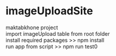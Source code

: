 # imageUploadSite
maktabkhone project <br>
import imageUpload table from root folder <br>
install required packages >> npm install <br>
run app from script >> npm run test0 <br>
